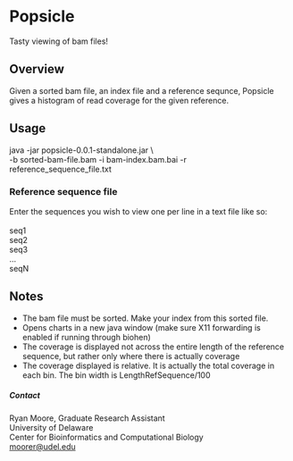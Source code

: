 # Popsicle #

Tasty viewing of bam files!

## Overview ##

Given a sorted bam file, an index file and a reference sequnce, Popsicle gives a histogram of read coverage for the given reference.

## Usage ##

java -jar popsicle-0.0.1-standalone.jar \ <br>
-b sorted-bam-file.bam -i bam-index.bam.bai -r reference\_sequence\_file.txt

### Reference sequence file ###

Enter the sequences you wish to view one per line in a text file like so: <br>
<br>
seq1 <br>
seq2 <br>
seq3 <br>
... <br>
seqN

## Notes ##

- The bam file must be sorted. Make your index from this sorted file.
- Opens charts in a new java window (make sure X11 forwarding is enabled if running through biohen)
- The coverage is displayed not across the entire length of the reference sequence, but rather only where there is actually coverage
- The coverage displayed is relative. It is actually the total coverage in each bin. The bin width is LengthRefSequence/100

##### Contact #####

Ryan Moore, Graduate Research Assistant <br>
University of Delaware <br>
Center for Bioinformatics and Computational Biology <br>
moorer@udel.edu <br>
